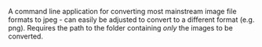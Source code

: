 A command line application for converting most mainstream image file formats to jpeg - can easily be adjusted to convert to a different format (e.g. png).
Requires the path to the folder containing *only* the images to be converted.
